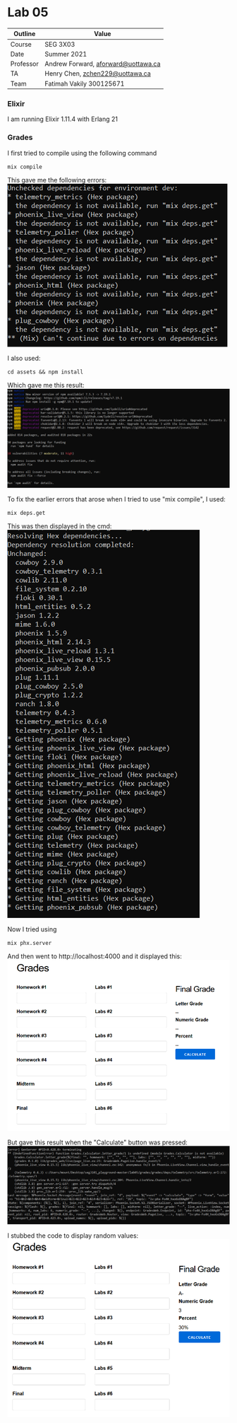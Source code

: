 # Lab 05
| Outline | Value |
| --- | --- |
| Course | SEG 3X03 |
| Date | Summer 2021 |
| Professor | Andrew Forward, aforward@uottawa.ca |
| TA | Henry Chen, zchen229@uottawa.ca|
| Team | Fatimah Vakily 300125671 |

### Elixir
I am running Elixir 1.11.4 with Erlang 21

### Grades
I first tried to compile using the following command

```
mix compile
```

This gave me the following errors:
![Grades Result](grades/grades/assets/screenshot1.PNG)




I also used:

```
cd assets && npm install
```
Which gave me this result:
![Grades Result](grades/grades/assets/screenshot2.PNG)




To fix the earlier errors that arose when I tried to use "mix compile", I used:
```
mix deps.get
```
This was then displayed in the cmd:
![Grades Result](grades/grades/assets/screenshot3.PNG)


Now I tried using
```
mix phx.server
```

And then went to http://localhost:4000 and it displayed this:
![Grades Result](grades/grades/assets/screenshot4.PNG)

But gave this result when the "Calculate" button was pressed:
![Grades Result](grades/grades/assets/screenshot5.PNG)


I stubbed the code to display random values:
![Grades Result](grades/grades/assets/screenshot6.PNG)
